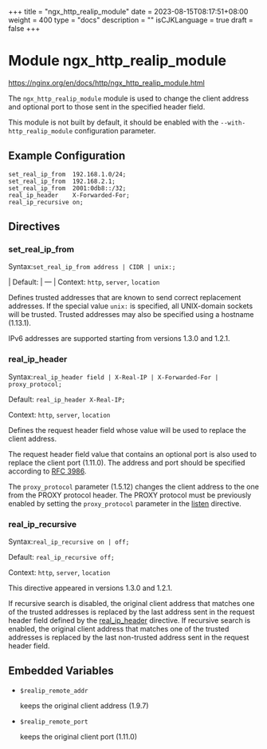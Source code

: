 +++
title = "ngx_http_realip_module"
date = 2023-08-15T08:17:51+08:00
weight = 400
type = "docs"
description = ""
isCJKLanguage = true
draft = false
+++

# Module ngx_http_realip_module

https://nginx.org/en/docs/http/ngx_http_realip_module.html



The `ngx_http_realip_module` module is used to change the client address and optional port to those sent in the specified header field.

This module is not built by default, it should be enabled with the `--with-http_realip_module` configuration parameter.



## Example Configuration



```
set_real_ip_from  192.168.1.0/24;
set_real_ip_from  192.168.2.1;
set_real_ip_from  2001:0db8::/32;
real_ip_header    X-Forwarded-For;
real_ip_recursive on;
```





## Directives



### set_real_ip_from

  Syntax:`set_real_ip_from address | CIDR | unix:;`

| Default: | —                                          |
  Context: `http`, `server`, `location`


Defines trusted addresses that are known to send correct replacement addresses. If the special value `unix:` is specified, all UNIX-domain sockets will be trusted. Trusted addresses may also be specified using a hostname (1.13.1).

IPv6 addresses are supported starting from versions 1.3.0 and 1.2.1.





### real_ip_header

  Syntax:`real_ip_header field | X-Real-IP | X-Forwarded-For | proxy_protocol;`

  Default: `real_ip_header X-Real-IP;`

  Context: `http`, `server`, `location`


Defines the request header field whose value will be used to replace the client address.

The request header field value that contains an optional port is also used to replace the client port (1.11.0). The address and port should be specified according to [RFC 3986](https://datatracker.ietf.org/doc/html/rfc3986).

The `proxy_protocol` parameter (1.5.12) changes the client address to the one from the PROXY protocol header. The PROXY protocol must be previously enabled by setting the `proxy_protocol` parameter in the [listen](https://nginx.org/en/docs/http/ngx_http_core_module.html#listen) directive.



### real_ip_recursive

  Syntax:`real_ip_recursive on | off;`

  Default: `real_ip_recursive off;`

  Context: `http`, `server`, `location`


This directive appeared in versions 1.3.0 and 1.2.1.

If recursive search is disabled, the original client address that matches one of the trusted addresses is replaced by the last address sent in the request header field defined by the [real_ip_header](https://nginx.org/en/docs/http/ngx_http_realip_module.html#real_ip_header) directive. If recursive search is enabled, the original client address that matches one of the trusted addresses is replaced by the last non-trusted address sent in the request header field.



## Embedded Variables



- `$realip_remote_addr`

  keeps the original client address (1.9.7)

- `$realip_remote_port`

  keeps the original client port (1.11.0)